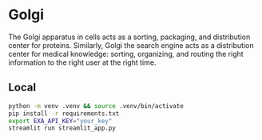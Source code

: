 # Golgi
The Golgi apparatus in cells acts as a sorting, packaging, and distribution center for proteins. Similarly, Golgi the search engine acts as a distribution center for medical knowledge: sorting, organizing, and routing the right information to the right user at the right time.

## Local
```bash
python -m venv .venv && source .venv/bin/activate
pip install -r requirements.txt
export EXA_API_KEY="your_key"
streamlit run streamlit_app.py
```
